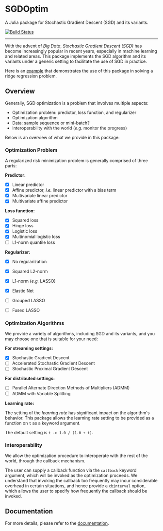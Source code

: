 # SGDOptim

A Julia package for Stochastic Gradient Descent (SGD) and its variants.

[![Build Status](https://travis-ci.org/lindahua/SGDOptim.jl.svg?branch=master)](https://travis-ci.org/lindahua/SGDOptim.jl)

---

With the advent of *Big Data*, *Stochastic Gradient Descent (SGD)* has become increasingly popular in recent years, especially in machine learning and related areas. This package implements the SGD algorithm and its variants under a generic setting to facilitate the use of SGD in practice.

Here is an [example](http://nbviewer.ipython.org/github/lindahua/SGDOptim.jl/blob/master/example.ipynb) that demonstrates the use of this package in solving a ridge regression problem.


## Overview

Generally, SGD optimization is a problem that involves multiple aspects:

- Optimization problem: predictor, loss function, and regularizer
- Optimization algorithm
- Data: sample sequence or mini-batch?
- Interoperability with the world (*e.g.* monitor the progress)

Below is an overview of what we provide in this package:


### Optimization Problem

A regularized risk minimization problem is generally comprised of three parts:

**Predictor:**

- [x] Linear predictor
- [x] Affine predictor, *i.e.* linear predictor with a bias term
- [x] Multivariate linear predictor
- [x] Multivariate affine predictor

**Loss function:**

- [x] Squared loss
- [x] Hinge loss
- [x] Logistic loss
- [x] Multinomial logistic loss
- [ ] L1-norm quantile loss

**Regularizer:**

- [x] No regularization
- [x] Squared L2-norm
- [x] L1-norm (*e.g.* LASSO)
- [x] Elastic Net
- [ ] Grouped LASSO
- [ ] Fused LASSO


### Optimization Algorithms

We provide a variety of algorithms, including SGD and its variants, and you may choose one that is suitable for your need:

**For streaming settings:**

- [x] Stochastic Gradient Descent
- [ ] Accelerated Stochastic Gradient Descent
- [ ] Stochastic Proximal Gradient Descent

**For distributed settings:**

- [ ] Parallel Alternate Direction Methods of Multipliers (ADMM)
- [ ] ADMM with Variable Splitting

**Learning rate:**

The setting of the *learning rate* has significant impact on the algorithm's behavior. This package allows the learning rate setting to be provided as a function on ``t`` as a keyword argument.

The default setting is ``t -> 1.0 / (1.0 + t)``.


### Interoperability

We allow the optimization procedure to interoperate with the rest of the world, through the callback mechanism.

The user can supply a callback function via the ``callback`` keyword argument, which will be invoked as the optimization proceeds. We understand that invoking the callback too frequently may incur considerable overhead in certain situations, and hence provide a ``cbinterval`` option, which allows the user to specify how frequently the callback should be invoked.


## Documentation

For more details, please refer to the [documentation](http://sgdoptimjl.readthedocs.org/en/latest/index.html).
